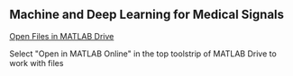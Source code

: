 ## Machine and Deep Learning for Medical Signals
[Open Files in MATLAB Drive](https://www.mathworks.com/images/responsive/global/open-in-matlab-online.svg)<br />

Select "Open in MATLAB Online" in the top toolstrip of MATLAB Drive to work with files